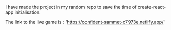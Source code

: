 I have made the project in my random repo to save the time of create-react-app initialisation.

The link to the live game is : 'https://confident-sammet-c7973e.netlify.app/'